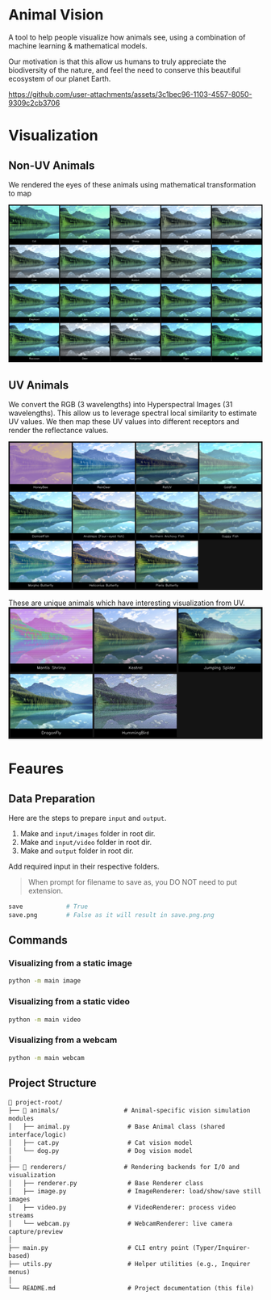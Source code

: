 # Animal Vision
A tool to help people visualize how animals see, using a combination of machine learning & mathematical models.

Our motivation is that this allow us humans to truly appreciate the biodiversity of the nature, and feel the need to conserve this beautiful ecosystem of our planet Earth.

https://github.com/user-attachments/assets/3c1bec96-1103-4557-8050-9309c2cb3706

# Visualization
## Non-UV Animals
We rendered the eyes of these animals using mathematical transformation to map 

![Non-UV Animals](./images/gallery_NonUV.png)

## UV Animals
We convert the RGB (3 wavelengths) into Hyperspectral Images (31 wavelengths).
This allow us to leverage spectral local similarity to estimate UV values.
We then map these UV values into different receptors and render the reflectance values.

![UV Animals](./images/gallery_UV.png)

These are unique animals which have interesting visualization from UV.
![UV Unique Animals](./images/gallery_Unique_UV.png)

# Feaures

## Data Preparation
Here are the steps to prepare `input` and `output`.
1. Make and `input/images` folder in root dir.
2. Make and `input/video` folder in root dir.
3. Make and `output` folder in root dir.

Add required input in their respective folders.

> When prompt for filename to save as, you DO NOT need to put extension.
```bash
save            # True
save.png        # False as it will result in save.png.png
```

## Commands
### Visualizing from a static image
```bash
python -m main image
```

### Visualizing from a static video
```bash
python -m main video
```

### Visualizing from a webcam
```bash
python -m main webcam
```

## Project Structure

```
📂 project-root/
├── 📂 animals/                  # Animal-specific vision simulation modules
│   ├── animal.py                # Base Animal class (shared interface/logic)
│   ├── cat.py                   # Cat vision model
│   └── dog.py                   # Dog vision model
│
├── 📂 renderers/                # Rendering backends for I/O and visualization
│   ├── renderer.py              # Base Renderer class
│   ├── image.py                 # ImageRenderer: load/show/save still images
│   ├── video.py                 # VideoRenderer: process video streams
│   └── webcam.py                # WebcamRenderer: live camera capture/preview
│
├── main.py                      # CLI entry point (Typer/Inquirer-based)
├── utils.py                     # Helper utilities (e.g., Inquirer menus)
│
└── README.md                    # Project documentation (this file)
```


